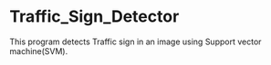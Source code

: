 # Traffic_Sign_Detector

This program detects Traffic sign in an image using Support vector machine(SVM).
